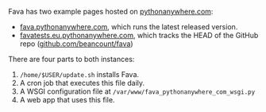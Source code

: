 Fava has two example pages hosted on
[pythonanywhere.com](https://pythonanywhere.com):

- [fava.pythonanywhere.com](https://fava.pythonanywhere.com), which runs the
  latest released version.
- [favatests.eu.pythonanywhere.com](https://favatests.eu.pythonanywhere.com),
  which tracks the HEAD of the GitHub repo
  ([github.com/beancount/fava](https://github.com/beancount/fava))

There are four parts to both instances:

1. `/home/$USER/update.sh` installs Fava.
1. A cron job that executes this file daily.
1. A WSGI configuration file at `/var/www/fava_pythonanywhere_com_wsgi.py`
1. A web app that uses this file.

